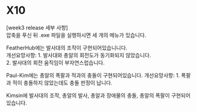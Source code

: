 # X10
    
[week3 release 세부 사항]  
압축을 푸신 뒤 .exe 파일을 실행하시면 세 개의 메뉴가 있습니다.   
  
  
FeatherHub에는 발사대의 조작이 구현되어있습니니다.  
개선요망사항: 1. 발사대와 총알의 회전도가 동기화되지 않았습니다.   
              2. 발사대의 회전 움직임이 부자연스럽습니다.
  
Paul-Kim에는 총알의 폭팔과 적과의 충돌이 구현되어있습니다.
개선요망사항: 1. 폭팔과 적이 충돌하지 않았는데도 충돌 판정이 납니다. 
  
  
Kimsin에 발사대의 조작, 총알의 발사, 총알과 장애물의 충돌, 총알의 폭팔이 구현되어있습니다. 
